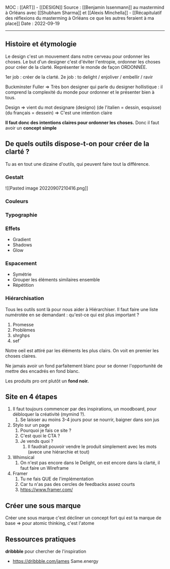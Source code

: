 MOC : [[ART]] - [[DESIGN]]
Source : [[Benjamin Issenmann]] au mastermind à Orléans avec [[Shubham Sharma]] et [[Alexis Minchella]] - [[Récapitulatif des réflexions du masterming à Orléans ce que les autres feraient à ma place]]
Date : 2022-09-19
***

## Histoire et étymologie
Le design c'est un mouvement dans notre cerveau pour ordonner les choses.
Le but d'un designer c'est d'éviter l'entropie, ordonner les choses pour créer de la clarté. 
Représenter le monde de façon ORDONNÉE.

1er job : créer de la clarté.
2e job : to delight / enjoliver / embellir / ravir

Buckminster Fuller => Très bon designer qui parle du designer hollistique : il comprend la complexité du monde pour ordonner et le présenter bien à tous. 

Design => vient du mot designare (designo) (de l'italien = dessin, esquisse) (du français = dessein) => C'est une intention claire 

**Il faut donc des intentions claires pour ordonner les choses.** 
Donc il faut avoir un **concept** **simple** 

## De quels outils dispose-t-on pour créer de la clarté ?
Tu as en tout une dizaine d'outils, qui peuvent faire tout la différence. 

### Gestalt
![[Pasted image 20220907210416.png]]

### Couleurs


### Typographie


### Effets
- Gradient
- Shadows
- Glow


### Espacement
- Symétrie 
- Grouper les éléments similaires ensemble
- Répétition

### Hiérarchisation
Tous les outils sont là pour nous aider à Hiérarchiser.
Il faut faire une liste numérotée en se demandant : qu'est-ce qui est plus important ? 
1. Promesse
2. Problèmes
3. shrghps
4. sef`

Notre oeil est attiré par les éléments les plus clairs.
On voit en premier les choses claires. 

Ne jamais avoir un fond parfaitement blanc pour se donner l'opportunité de mettre des encadrés en fond blanc. 


Les produits pro ont plutôt un **fond noir.** 

## Site en 4 étapes
1. Il faut toujours commencer par des inspirations, un moodboard, pour débloquer la créativité (mymind ?).
	1. Se laisser au moins 3-4 jours pour se nourrir, baigner dans son jus
2. Stylo sur un page 
	1. Pourquoi je fais ce site ?
	2. C'est quoi le CTA ?
	3. Je vends quoi ? 
		1. Il faudrait pouvoir vendre le produit simplement avec les mots (avece une hiérarchie et tout)
3. Whimsical
	1. On n'est pas encore dans le Delight, on est encore dans la clarté, il faut faire un Wireframe
4. Framer
	1. Tu ne fais QUE de l'implémentation
	2. Car tu n'as pas des cercles de feedbacks assez courts
	3. https://www.framer.com/



## Créer une sous marque
Créer une sous marque c'est décliner un concept fort qui est ta marque de base 
=> pour atomic thinking, c'est l'atome 


## Ressources pratiques 
**dribbble** pour chercher de l'inspiration 
- https://dribbble.com/james
Same.energy


